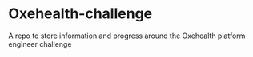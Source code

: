 # Oxehealth-challenge
A repo to store information and progress around the Oxehealth platform engineer challenge
